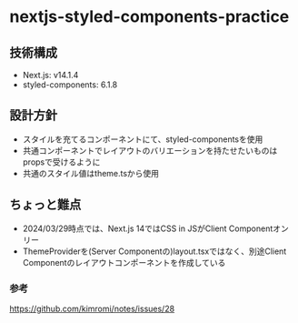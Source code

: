 # nextjs-styled-components-practice

## 技術構成
- Next.js: v14.1.4
- styled-components: 6.1.8

## 設計方針
- スタイルを充てるコンポーネントにて、styled-componentsを使用
- 共通コンポーネントでレイアウトのバリエーションを持たせたいものはpropsで受けるように
- 共通のスタイル値はtheme.tsから使用

## ちょっと難点
- 2024/03/29時点では、Next.js 14ではCSS in JSがClient Componentオンリー
- ThemeProviderを(Server Componentの)layout.tsxではなく、別途Client Componentのレイアウトコンポーネントを作成している

### 参考
https://github.com/kimromi/notes/issues/28

